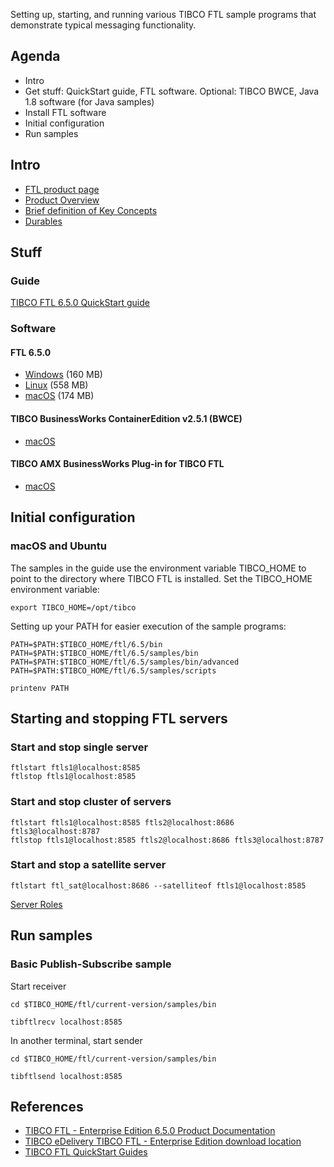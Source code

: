 Setting up, starting, and running various TIBCO FTL sample programs that demonstrate typical messaging functionality.

## Agenda
- Intro
- Get stuff: QuickStart guide, FTL software. Optional: TIBCO BWCE, Java 1.8 software (for Java samples)
- Install FTL software
- Initial configuration
- Run samples

## Intro

- [FTL product page](https://www.tibco.com/products/tibco-ftl)
- [Product Overview](https://docs.tibco.com/pub/ftl/6.5.0/doc/html/GUID-3E90C56D-AB0C-4FA6-B238-006C6766D377.html)
- [Brief definition of Key Concepts](https://docs.tibco.com/pub/ftl/6.5.0/doc/html/GUID-25FF076F-FF66-4A21-B060-56E5EB93606B.html)
- [Durables](https://postnl.atlassian.net/wiki/spaces/ESB/pages/616171175/Chapter+2+FTL#Durables)

## Stuff

### Guide
[TIBCO FTL 6.5.0 QuickStart guide](https://community.tibco.com/sites/default/files/wiki_files/tibco_ftl_quick_start_guide_6_3_0.pdf)

### Software

#### FTL 6.5.0 
- [Windows](https://jmoesa.stackstorage.com/s/angdcxyFslsu7UCq) (160 MB)
- [Linux](https://jmoesa.stackstorage.com/s/ESZNrj72SZfUxm8X) (558 MB)
- [macOS](https://jmoesa.stackstorage.com/s/Z7nMbBpHna1QQkB5) (174 MB)

#### TIBCO BusinessWorks ContainerEdition v2.5.1 (BWCE)
- [macOS](https://jmoesa.stackstorage.com/s/LfJPFTN8scHtQESs)

#### TIBCO AMX BusinessWorks Plug-in for TIBCO FTL
- [macOS](https://jmoesa.stackstorage.com/s/LBMkud8Fjn3fBWBW)

## Initial configuration

### macOS and Ubuntu

The samples in the guide use the environment variable TIBCO_HOME to point to the directory where
TIBCO FTL is installed. Set the TIBCO_HOME environment variable:
```
export TIBCO_HOME=/opt/tibco
```

Setting up your PATH for easier execution of the sample programs:
```
PATH=$PATH:$TIBCO_HOME/ftl/6.5/bin
PATH=$PATH:$TIBCO_HOME/ftl/6.5/samples/bin
PATH=$PATH:$TIBCO_HOME/ftl/6.5/samples/bin/advanced
PATH=$PATH:$TIBCO_HOME/ftl/6.5/samples/scripts

printenv PATH
```
## Starting and stopping FTL servers

### Start and stop single server
```
ftlstart ftls1@localhost:8585
ftlstop ftls1@localhost:8585
```

### Start and stop cluster of servers
```
ftlstart ftls1@localhost:8585 ftls2@localhost:8686 ftls3@localhost:8787
ftlstop ftls1@localhost:8585 ftls2@localhost:8686 ftls3@localhost:8787
```

### Start and stop a satellite server
```
ftlstart ftl_sat@localhost:8686 --satelliteof ftls1@localhost:8585
```
[Server Roles](https://docs.tibco.com/pub/ftl/6.5.0/doc/html/GUID-3E163A24-D482-44EB-8D4E-B4672EBA3340.html)

## Run samples

### Basic Publish-Subscribe sample

Start receiver
```
cd $TIBCO_HOME/ftl/current-version/samples/bin

tibftlrecv localhost:8585

```
In another terminal, start sender
```
cd $TIBCO_HOME/ftl/current-version/samples/bin

tibftlsend localhost:8585

```

## References
- [TIBCO FTL - Enterprise Edition 6.5.0 Product Documentation](https://docs.tibco.com/products/tibco-ftl-enterprise-edition-6-5-0)
- [TIBCO eDelivery TIBCO FTL - Enterprise Edition download location](https://edelivery.tibco.com/storefront/view-download.ep?sku=10446-3&version=6.5.0)
- [TIBCO FTL QuickStart Guides](https://community.tibco.com/wiki/tibco-ftlr-quick-start-guides)
